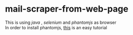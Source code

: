 # mail-scraper-from-web-page
This is using _java_ , _selenium_ and _phantomjs_ as browser  
In order to install phantomjs, [this](https://www.bonusbits.com/wiki/HowTo:Install_PhantomJS_on_CentOS
) is an easy tutorial

